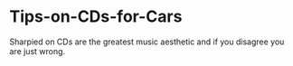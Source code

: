 # Tips-on-CDs-for-Cars
Sharpied on CDs are the greatest music aesthetic and if you disagree you are just wrong.
